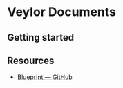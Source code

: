 # Veylor Documents

## Getting started

## Resources
- [Blueprint — GitHub](https://github.com/palantir/blueprint)
